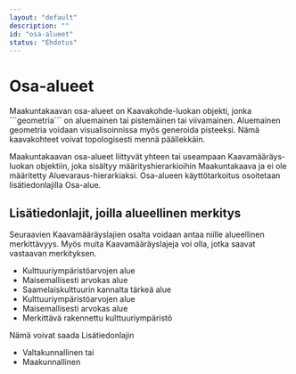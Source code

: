 ```yaml
---
layout: "default"
description: ""
id: "osa-alueet"
status: "Ehdotus"
---
```

# Osa-alueet

Maakuntakaavan osa-alueet on Kaavakohde-luokan objekti, jonka ´´´geometria´´´ on aluemainen tai pistemäinen tai viivamainen. Aluemainen geometria voidaan visualisoinnissa myös generoida pisteeksi. Nämä kaavakohteet voivat topologisesti mennä päällekkäin. 

Maakuntakaavan osa-alueet liittyvät yhteen tai useampaan Kaavamääräys-luokan objektiin, joka sisältyy määrityshierarkioihin Maakuntakaava ja ei ole määritetty Aluevaraus-hierarkiaksi. Osa-alueen käyttötarkoitus osoitetaan lisätiedonlajilla Osa-alue.

## Lisätiedonlajit, joilla alueellinen merkitys

Seuraavien Kaavamääräyslajien osalta voidaan antaa niille alueellinen merkittävyys. Myös muita Kaavamääräyslajeja voi olla, jotka saavat vastaavan merkityksen. 

* Kulttuuriympäristöarvojen alue
* Maisemallisesti arvokas alue
* Saamelaiskulttuurin kannalta tärkeä alue
* Kulttuuriympäristöarvojen alue
* Maisemallisesti arvokas alue
* Merkittävä rakennettu kulttuuriympäristö 

Nämä voivat saada Lisätiedonlajin

* Valtakunnallinen tai
* Maakunnallinen

